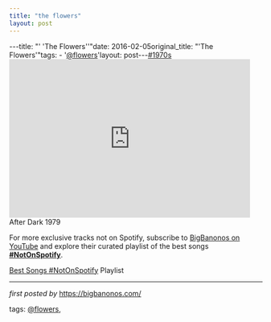```yaml
---
title: "the flowers"
layout: post
---
```

---title: "' 'The Flowers''"date: 2016-02-05original_title: "'The Flowers'"tags:  - '[@flowers](/tags/flowers/)'layout: post---[#1970s](/tags/1970s/) <br /><iframe width="95%" height="315" src="https://www.youtube.com/embed/xhVbmcOM8Sw?list=PLtuNtuTatqI27rEpl6sppn5M8ja8x3-Rz" frameborder="0" allowfullscreen></iframe><br />After Dark 1979<!--Subscribe and Playlist Links--><div>    <p>For more exclusive tracks not on Spotify, subscribe to <a href="https://www.youtube.com/[@BigBanonos](/tags/BigBanonos/)" target="_blank">BigBanonos on YouTube</a> and explore their curated playlist of the best songs <strong>[#NotOnSpotify](/tags/NotOnSpotify/)</strong>.</p>    <p><a href="https://www.youtube.com/playlist?list=PLtuNtuTatqI0kFahUCbtbfenC_ET5O_tr" target="_blank">Best Songs [#NotOnSpotify](/tags/NotOnSpotify/) Playlist<br /></a></p></div><hr /><p><em>first posted by</em> <a href="https://bigbanonos.com/" rel="noopener" target="_new">https://bigbanonos.com/</a></p><p>tags: [@flowers](/tags/flowers/),</p>
